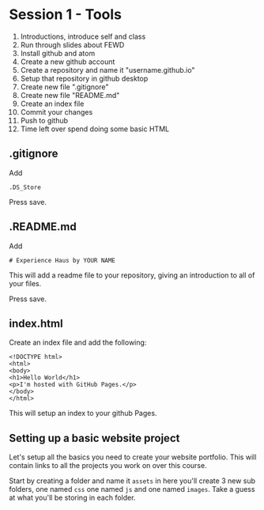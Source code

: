 # Session 1 - Tools

1. Introductions, introduce self and class
2. Run through slides about FEWD
3. Install github and atom
4. Create a new github account
5. Create a repository and name it "username.github.io"
6. Setup that repository in github desktop
7. Create new file ".gitignore"
8. Create new file "README.md"
9. Create an index file
10. Commit your changes
11. Push to github
12. Time left over spend doing some basic HTML

## .gitignore

Add

```
.DS_Store
```

Press save.

## .README.md

Add

```
# Experience Haus by YOUR NAME
```

This will add a readme file to your repository, giving an introduction to all of your files.

Press save.

## index.html

Create an index file and add the following:

```
<!DOCTYPE html>
<html>
<body>
<h1>Hello World</h1>
<p>I'm hosted with GitHub Pages.</p>
</body>
</html>
```

This will setup an index to your github Pages.


## Setting up a basic website project

Let's setup all the basics you need to create your website portfolio. This will contain links to all the projects you work on over this course.

Start by creating a folder and name it `assets` in here you'll create 3 new sub folders, one named `css` one named `js` and one named `images`. Take a guess at what you'll be storing in each folder.
